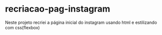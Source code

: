 # recriacao-pag-instagram
 Neste projeto recriei a página inicial do instagram usando html e estilizando com css(flexbox)
